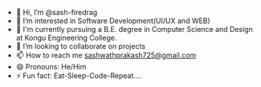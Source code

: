 - 👋 Hi, I’m @sash-firedrag
- 👀 I’m interested in Software Development(UI/UX and WEB)
- 🌱 I'm currently pursuing a B.E. degree in Computer Science and Design at Kongu Engineering College.
- 💞️ I’m looking to collaborate on projects
- 📫 How to reach me sashwathprakash725@gmail.com
- 😄 Pronouns: He/Him
- ⚡ Fun fact: Eat-Sleep-Code-Repeat....
